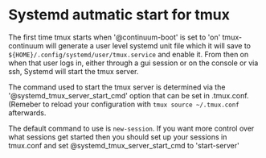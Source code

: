 # Systemd autmatic start for tmux

The first time tmux starts when '@continuum-boot' is set to 'on' tmux-continuum will generate a user level systemd unit file which it will save to `${HOME}/.config/systemd/user/tmux.service` and enable it. From then on when that user logs in, either through a gui session or on the console or via ssh, Systemd will start the tmux server.

The command used to start the tmux server is determined via the '@systemd_tmux_server_start_cmd' option that can be set in .tmux.conf. (Remeber to reload your configuration with `tmux source ~/.tmux.conf` afterwards.

The default command to use is `new-session`. If you want more control over what sessions get started then you should set up your sessions in tmux.conf and set @systemd_tmux_server_start_cmd to 'start-server'
